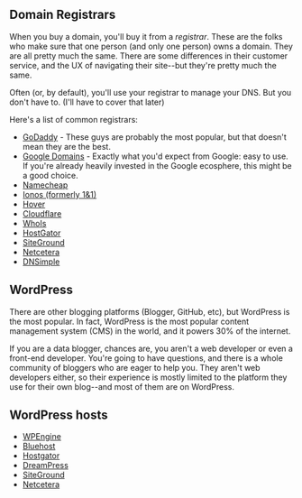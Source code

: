 ## Domain Registrars
When you buy a domain, you'll buy it from a _registrar_. These are the folks who make sure that one person (and only one person) owns a domain. They are all pretty much the same. There are some differences in their customer service, and the UX of navigating their site--but they're pretty much the same.

Often (or, by default), you'll use your registrar to manage your DNS. But you don't have to. (I'll have to cover that later)

Here's a list of common registrars:
* [GoDaddy](https://GoDaddy.com) - These guys are probably the most popular, but that doesn't mean they are the best.
* [Google Domains](https://domains.google) - Exactly what you'd expect from Google: easy to use. If you're already heavily invested in the Google ecosphere, this might be a good choice.
* [Namecheap](https://namecheap.com)
* [Ionos (formerly 1&1)](https://www.ionos.com/)
* [Hover](https://www.hover.com/)
* [Cloudflare](https://www.cloudflare.com/products/registrar/)
* [WhoIs](https://www.whois.com/)
* [HostGator](https://hostgator.com)
* [SiteGround](https://siteground.com)
* [Netcetera](https://www.netcetera.co.uk)
* [DNSimple](https://dnsimple.com/)


## WordPress
There are other blogging platforms (Blogger, GitHub, etc), but WordPress is the most popular. In fact, WordPress is the most popular content management system (CMS) in the world, and it powers 30% of the internet. 

If you are a data blogger, chances are, you aren't a web developer or even a front-end developer. You're going to have questions, and there is a whole community of bloggers who are eager to help you. They aren't web developers either, so their experience is mostly limited to the platform they use for their own blog--and most of them are on WordPress. 

## WordPress hosts
* [WPEngine](https://wpengine.com/)
* [Bluehost](https://www.bluehost.com/wordpress/wordpress-hosting)
* [Hostgator](https://www.hostgator.com/managed-wordpress-hosting)
* [DreamPress](https://www.dreamhost.com/wordpress/)
* [SiteGround](https://www.siteground.com/wordpress-hosting.htm)
* [Netcetera](https://www.netcetera.co.uk/hosting/wordpress/)